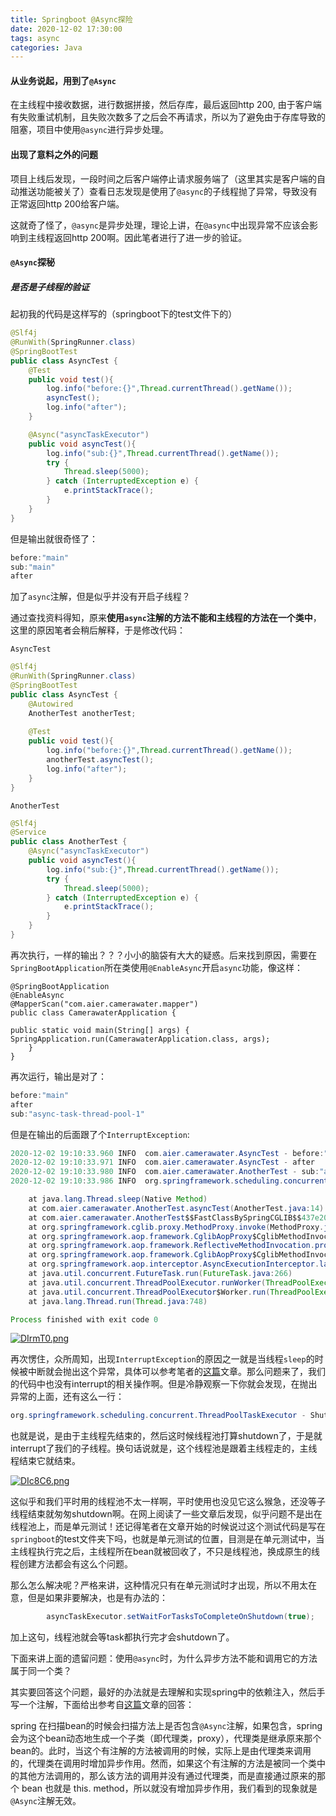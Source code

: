 ```yaml
---
title: Springboot @Async探险
date: 2020-12-02 17:30:00
tags: async
categories: Java
---
```


#### 从业务说起，用到了`@Async`

在主线程中接收数据，进行数据拼接，然后存库，最后返回http 200, 由于客户端有失败重试机制，且失败次数多了之后会不再请求，所以为了避免由于存库导致的阻塞，项目中使用`@async`进行异步处理。

#### 出现了意料之外的问题

项目上线后发现，一段时间之后客户端停止请求服务端了（这里其实是客户端的自动推送功能被关了）查看日志发现是使用了`@async`的子线程抛了异常，导致没有正常返回http 200给客户端。

这就奇了怪了，`@async`是异步处理，理论上讲，在`@async`中出现异常不应该会影响到主线程返回http 200啊。因此笔者进行了进一步的验证。

#### `@Async`探秘

##### 是否是子线程的验证

起初我的代码是这样写的（springboot下的test文件下的）

```java
@Slf4j
@RunWith(SpringRunner.class)
@SpringBootTest
public class AsyncTest {
    @Test
    public void test(){
        log.info("before:{}",Thread.currentThread().getName());
        asyncTest();
        log.info("after");
    }

    @Async("asyncTaskExecutor")
    public void asyncTest(){
        log.info("sub:{}",Thread.currentThread().getName());
        try {
            Thread.sleep(5000);
        } catch (InterruptedException e) {
            e.printStackTrace();
        }
    }
}
```

但是输出就很奇怪了：

```java
before:"main"
sub:"main"
after
```

加了`async`注解，但是似乎并没有开启子线程？

通过查找资料得知，原来**使用`async`注解的方法不能和主线程的方法在一个类中**，这里的原因笔者会稍后解释，于是修改代码：

`AsyncTest`

```java
@Slf4j
@RunWith(SpringRunner.class)
@SpringBootTest
public class AsyncTest {
    @Autowired
    AnotherTest anotherTest;
    
    @Test
    public void test(){
        log.info("before:{}",Thread.currentThread().getName());
        anotherTest.asyncTest();
        log.info("after");
    }
}
```



`AnotherTest`

```java
@Slf4j
@Service
public class AnotherTest {
    @Async("asyncTaskExecutor")
    public void asyncTest(){
        log.info("sub:{}",Thread.currentThread().getName());
        try {
            Thread.sleep(5000);
        } catch (InterruptedException e) {
            e.printStackTrace();
        }
    }
}
```

再次执行，一样的输出？？？小小的脑袋有大大的疑惑。后来找到原因，需要在`SpringBootApplication`所在类使用`@EnableAsync`开启`async`功能，像这样：

```
@SpringBootApplication
@EnableAsync
@MapperScan("com.aier.camerawater.mapper")
public class CamerawaterApplication {

public static void main(String[] args) {        		SpringApplication.run(CamerawaterApplication.class, args);
    }
}
```

再次运行，输出是对了：

```java
before:"main"
after
sub:"async-task-thread-pool-1"
```

但是在输出的后面跟了个`InterruptException`:

```java
2020-12-02 19:10:33.960 INFO  com.aier.camerawater.AsyncTest - before:"main"
2020-12-02 19:10:33.971 INFO  com.aier.camerawater.AsyncTest - after
2020-12-02 19:10:33.980 INFO  com.aier.camerawater.AnotherTest - sub:"async-task-thread-pool-1"
2020-12-02 19:10:33.986 INFO  org.springframework.scheduling.concurrent.ThreadPoolTaskExecutor - Shutting down ExecutorService 'asyncTaskExecutor'java.lang.InterruptedException: sleep interrupted

	at java.lang.Thread.sleep(Native Method)
	at com.aier.camerawater.AnotherTest.asyncTest(AnotherTest.java:14)
	at com.aier.camerawater.AnotherTest$$FastClassBySpringCGLIB$$437e206d.invoke(<generated>)
	at org.springframework.cglib.proxy.MethodProxy.invoke(MethodProxy.java:218)
	at org.springframework.aop.framework.CglibAopProxy$CglibMethodInvocation.invokeJoinpoint(CglibAopProxy.java:771)
	at org.springframework.aop.framework.ReflectiveMethodInvocation.proceed(ReflectiveMethodInvocation.java:163)
	at org.springframework.aop.framework.CglibAopProxy$CglibMethodInvocation.proceed(CglibAopProxy.java:749)
	at org.springframework.aop.interceptor.AsyncExecutionInterceptor.lambda$invoke$0(AsyncExecutionInterceptor.java:115)
	at java.util.concurrent.FutureTask.run(FutureTask.java:266)
	at java.util.concurrent.ThreadPoolExecutor.runWorker(ThreadPoolExecutor.java:1149)
	at java.util.concurrent.ThreadPoolExecutor$Worker.run(ThreadPoolExecutor.java:624)
	at java.lang.Thread.run(Thread.java:748)

Process finished with exit code 0
```

[![DIrmT0.png](https://s3.ax1x.com/2020/12/02/DIrmT0.png)](https://imgchr.com/i/DIrmT0)

再次愣住，众所周知，出现`InterruptException`的原因之一就是当线程`sleep`的时候被中断就会抛出这个异常，具体可以参考笔者的[这篇](http://123.56.245.109/2019/01/20/Blog/java%E5%A4%9A%E7%BA%BF%E7%A8%8B/#interrupt-%E6%96%B9%E6%B3%95)文章。那么问题来了，我们的代码中也没有interrupt的相关操作啊。但是冷静观察一下你就会发现，在抛出异常的上面，还有这么一行：

```java
org.springframework.scheduling.concurrent.ThreadPoolTaskExecutor - Shutting down ExecutorService 'asyncTaskExecutor'java.lang.InterruptedException: sleep interrupted
```

也就是说，是由于主线程先结束的，然后这时候线程池打算shutdown了，于是就interrupt了我们的子线程。换句话说就是，这个线程池是跟着主线程走的，主线程结束它就结束。

[![DIc8C6.png](https://s3.ax1x.com/2020/12/02/DIc8C6.png)](https://imgchr.com/i/DIc8C6)

这似乎和我们平时用的线程池不太一样啊，平时使用也没见它这么猴急，还没等子线程结束就匆匆shutdown啊。在网上阅读了一些文章后发现，似乎问题不是出在线程池上，而是单元测试！还记得笔者在文章开始的时候说过这个测试代码是写在`springboot`的test文件夹下吗，也就是单元测试的位置，目测是在单元测试中，当主线程执行完之后，主线程所在bean就被回收了，不只是线程池，换成原生的线程创建方法都会有这么个问题。



那么怎么解决呢？严格来讲，这种情况只有在单元测试时才出现，所以不用太在意，但是如果非要解决，也是有办法的：

```java
        asyncTaskExecutor.setWaitForTasksToCompleteOnShutdown(true);
```

加上这句，线程池就会等task都执行完才会shutdown了。



下面来讲上面的遗留问题：使用`@async`时，为什么异步方法不能和调用它的方法属于同一个类？

其实要回答这个问题，最好的办法就是去理解和实现spring中的依赖注入，然后手写一个注解，下面给出参考自[这篇](https://juejin.cn/post/6844903855931523085)文章的回答：

spring 在扫描bean的时候会扫描方法上是否包含`@Async`注解，如果包含，spring会为这个bean动态地生成一个子类（即代理类，proxy），代理类是继承原来那个bean的。此时，当这个有注解的方法被调用的时候，实际上是由代理类来调用的，代理类在调用时增加异步作用。然而，如果这个有注解的方法是被同一个类中的其他方法调用的，那么该方法的调用并没有通过代理类，而是直接通过原来的那个 bean 也就是 this. method，所以就没有增加异步作用，我们看到的现象就是`@Async`注解无效。


